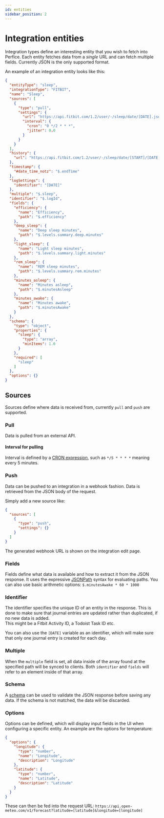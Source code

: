 ```yaml
---
id: entities
sidebar_position: 2
---
```


# Integration entities
Integration types define an interesting entity that you wish to fetch into Perfice. Each entity fetches data from a *single* URL and can fetch multiple fields. Currently JSON is the only supported format.   

An example of an integration entity looks like this:
```json
{
  "entityType": "sleep",
  "integrationType": "FITBIT",
  "name": "Sleep",
  "sources": [
    {
      "type": "pull",
      "settings": {
        "url": "https://api.fitbit.com/1.2/user/-/sleep/date/[DATE].json",
        "interval": {
          "cron": "0 */2 * * *",
          "jitter": 0.0
        }
      }
    } 
  ],
  "history": {
    "url": "https://api.fitbit.com/1.2/user/-/sleep/date/[START]/[DATE].json"
  },
  "timestamp": {
    "#date_time_notz": "$.endTime"
  },
  "logSettings": {
    "identifier": "[DATE]"
  },
  "multiple": "$.sleep",
  "identifier": "$.logId",
  "fields": {
    "efficiency": {
      "name": "Efficiency",
      "path": "$.efficiency"
    },
    "deep_sleep": {
      "name": "Deep sleep minutes",
      "path": "$.levels.summary.deep.minutes"
    },
    "light_sleep": {
      "name": "Light sleep minutes",
      "path": "$.levels.summary.light.minutes"
    },
    "rem_sleep": {
      "name": "REM sleep minutes",
      "path": "$.levels.summary.rem.minutes"
    },
    "minutes_asleep": {
      "name": "Minutes asleep",
      "path": "$.minutesAsleep"
    },
    "minutes_awake": {
      "name": "Minutes awake",
      "path": "$.minutesAwake"
    }
  },
  "schema": {
    "type": "object",
    "properties": {
      "sleep": {
        "type": "array",
        "minItems": 1.0
      }
    },
    "required": [
      "sleep"
    ]
  },
  "options": {}
}
```
## Sources
Sources define where data is received from, currently `pull` and `push` are supported.
### Pull
Data is pulled from an external API.
#### Interval for pulling
Interval is defined by a [CRON expression](https://en.wikipedia.org/wiki/Cron#Overview), such as `*/5 * * * *` meaning every 5 minutes.
### Push
Data can be pushed to an integration in a webhook fashion. Data is retrieved from the JSON body of the request.

Simply add a new source like:
```json
{
  "sources": [
    {
      "type": "push",
      "settings": {}
    } 
  ]
}
```
The generated webhook URL is shown on the integration edit page.

### Fields
Fields define what data is available and how to extract it from the JSON response. It uses the expressive [JSONPath](https://en.wikipedia.org/wiki/JSONPath) syntax for evaluating paths. You can also use basic arithmetic options: `$.minutesAwake * 60 * 1000`
### Identifier
The identifier specifies the unique ID of an entity in the response. This is done to make sure that journal entries are updated rather than duplicated, if no new data is added.  
This might be a Fitbit Activity ID, a Todoist Task ID etc.

You can also use the `[DATE]` variable as an identifier, which will make sure that only one journal entry is created for each day.
  
### Multiple
When the `multiple` field is set, all data inside of the array found at the specified path will be synced to clients. Both `identifier` and `fields` will refer to an element inside of that array.
### Schema
A [schema](https://json-schema.org/) can be used to validate the JSON response before saving any data. If the schema is not matched, the data will be discarded.
### Options
Options can be defined, which will display input fields in the UI when configuring a specific entity. 
An example are the options for temperature:
```JSON
{
  "options": {
    "longitude": {
      "type": "number",
      "name": "Longitude",
      "description": "Longitude"
    },
    "latitude": {
      "type": "number",
      "name": "Latitude",
      "description": "Latitude"
    }
  }
}
```

These can then be fed into the request URL: `https://api.open-meteo.com/v1/forecast?latitude=[latitude]&longitude=[longitude]`
